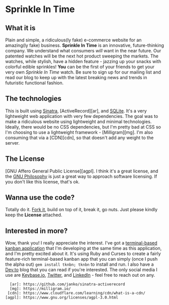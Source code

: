 # Sprinkle In Time

## What it is

Plain and simple, a ridiculous(ly fake) e-commerce website for an amazing(ly
fake) business. **Sprinkle In Time** is an innovative, future-thinking company.
We understand what consumers *will* want in the near future. Our patented
watches will be the next hot product sweeping the markets. The watches, while
stylish, have a hidden feature - jazzing up your snacks with colorful edible
sprinkles! **You** can be the first of your friends to get your very own
*Sprinkle In Time* watch. Be sure to sign up for our mailing list and read our
blog to keep up with the latest breaking news and trends in futuristic
functional fashion.

## The technologies

This is built using [Sinatra][sinatra], [ActiveRecord][ar], and
[SQLite][sqlite]. It's a very lightweight web application with very few
dependencies. The goal was to make a ridiculous website using lightweight and
minimal technologies. Ideally, there would be no CSS dependencies, but I'm
pretty bad at CSS so I'm choosing to use a lightweight framework -
[Milligram][mg]. I'm also consuming that via a [CDN][cdn], so that doesn't add
any weight to the server.

## The License

[GNU Affero General Public License][agpl]. I think it's a great license, and
the [GNU Philosophy][gnu-phil] is just a great way to approach software
licensing. If you don't like this license, that's ok.

## Wanna use the code?

Totally do it. [Fork it][fork], build on top of it, break it, go nuts. Just
please kindly keep the **License** attached.

## Interested in more?

Wow, thank you! I really appreciate the interest. I've got a [terminal-based
kanban application][tknbn] that I'm developing at the same time as this
application, and I'm pretty excited about it. It's using Ruby and Curses to
create a fairly feature-rich terminal-based kanban app that you can simply
(once I push the alpha out) `gem install tknbn; tknbn` to install and run. I
also have a [Dev.to][dev] blog that you can read if you're interested. The only
social media I use are [Keybase.io][kb], [Twitter][tweet], and [LinkedIn][in] -
feel free to reach out on any.


      [ar]: https://github.com/janko/sinatra-activerecord
      [mg]: https://milligram.io/
     [cdn]: https://www.cloudflare.com/learning/cdn/what-is-a-cdn/
    [agpl]: https://www.gnu.org/licenses/agpl-3.0.html
  [sqlite]: https://sqlite.org/index.html
 [sinatra]: http://sinatrarb.com/
[gnu-phil]: https://www.gnu.org/philosophy/philosophy.html
   [tknbn]: https://github.com/AspenJames/tknbn
   [tweet]: https://twitter.com/queer_coder
    [fork]: https://github.com/AspenJames/sprinkle-in-time
     [dev]: https://dev.to/aspenjames
      [kb]: https://keybase.io/aspenjames
      [in]: https://linkedin.com/in/aspenjames
